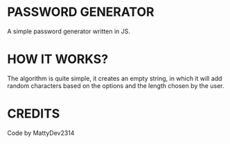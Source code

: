# PASSWORD GENERATOR

A simple password generator written in JS.

# HOW IT WORKS?

The algorithm is quite simple, it creates an empty string, in which it will add random characters based on the options and the length chosen by the user.

# CREDITS

Code by MattyDev2314
